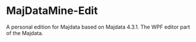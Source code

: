 # MajDataMine-Edit
 A personal edition for Majdata based on Majdata 4.3.1. The WPF editor part of the Majdata.

